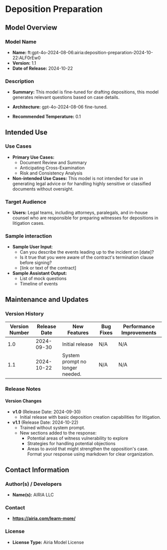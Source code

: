 # Deposition Preparation

## Model Overview

### Model Name
- **Name:** ft:gpt-4o-2024-08-06:airia:deposition-preparation-2024-10-22:ALF0rEw0
- **Version:** 1.1
- **Date of Release:** 2024-10-22

### Description
- **Summary:** This model is fine-tuned for drafting depositions, this model generates relevant questions based on case details.

- **Architecture:**  gpt-4o-2024-08-06 fine-tuned.
- **Recommended Temperature:** 0.1

## Intended Use

### Use Cases
- **Primary Use Cases:**
  - Document Review and Summary
  - Anticipating Cross-Examination
  - Risk and Consistency Analysis
- **Non-intended Use Cases:** This model is not intended for use in generating legal advice or for handling highly sensitive or classified documents without oversight.

### Target Audience
- **Users:** Legal teams, including attorneys, paralegals, and in-house counsel who are responsible for preparing witnesses for depositions in litigation cases.
  
### Sample interaction
- **Sample User Input**: 
  - Can you describe the events leading up to the incident on [date]?
  - Is it true that you were aware of the contract's termination clause before signing?
  - [link or text of the contract]
- **Sample Assistant Output:**
  - List of mock questions
  - Timeline of events




## Maintenance and Updates

### Version History
| Version Number | Release Date | New Features                  | Bug Fixes                   | Performance Improvements     |
|----------------|--------------|-------------------------------|-----------------------------|------------------------------|
| 1.0            | 2024-09-30  | Initial release               | N/A | N/A |
| 1.1            | 2024-10-22  | System prompt no longer needed. | N/A | N/A |



### Release Notes
#### Version Changes
- **v1.0** (Release Date: 2024-09-30)
  - Initial release with basic deposition creation capabilities for litigation. 
- **v1.1** (Release Date: 2024-10-22)
  - Trained without system prompt.
  - New sections added to the response:
    - Potential areas of witness vulnerability to explore
    - Strategies for handling potential objections
    - Areas to avoid that might strengthen the opposition's case. Format your response using markdown for clear organization.


## Contact Information

### Author(s) / Developers
- **Name(s):** AIRIA LLC

### Contact
- **https://airia.com/learn-more/** 

### License
- **License Type:** Airia Model License
